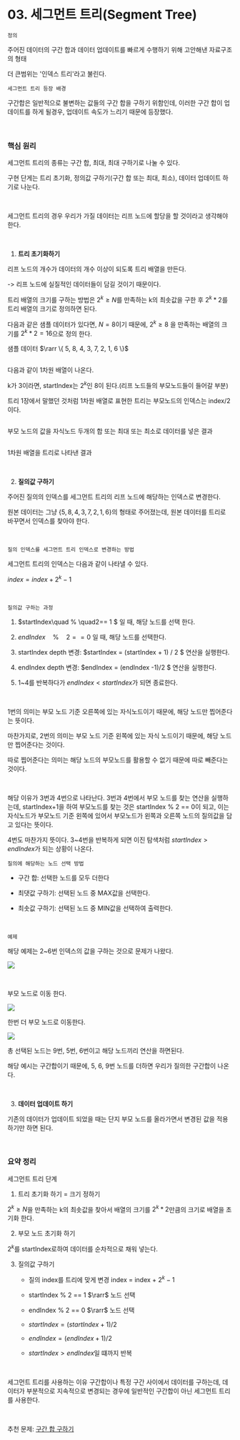 # 03. 세그먼트 트리(Segment Tree)

`정의`

주어진 데이터의 구간 합과 데이터 업데이트를 빠르게 수행하기 위해 고안해낸 자료구조의 형태

더 큰범위는 '인덱스 트리'라고 불린다.

`세그먼트 트리 등장 배경`

구간합은 일반적으로 불변하는 값들의 구간 합을 구하기 위함인데, 이러한 구간 합이 업데이트를 하게 될경우, 업데이트 속도가 느리기 때문에 등장했다.

<br>

### 핵심 원리

세그먼트 트리의 종류는 구간 합, 최대, 최대 구하기로 나눌 수 있다.

구현 단게는 트리 초기화, 정의값 구하기(구간 합 또는 최대, 최소), 데이터 업데이트 하기로 나눈다.

<br>

세그먼트 트리의 경우 우리가 가질 데이터는 리프 노드에 할당을 할 것이라고 생각해야 한다. 

<br>

1. **트리 초기화하기**

리프 노드의 개수가 데이터의 개수 이상이 되도록 트리 배열을 만든다.

-> 리프 노드에 실질적인 데이터들이 담길 것이기 때문이다.

트리 배열의 크기를 구하는 방법은 $2^k \geq N$를 만족하는 k의 최솟값을 구한 후 $2^k *2$를 트리 배열의 크기로 정의하면 된다.

다음과 같은 샘플 데이터가 있다면, $N=8$이기 때문에, $2^k \geq 8$ 을 만족하는 배열의 크기를 $2^k*2 = 16$으로 정의 한다.

샘플 데이터 $\rarr \{ 5, 8, 4, 3, 7, 2, 1, 6 \}$ 

<img src="file:///C:/Users/ganjisriver/AppData/Roaming/marktext/images/2024-11-13-21-03-48-image.png" title="" alt="" data-align="center">

다음과 같이 1차원 배열이 나온다.

k가 3이라면, startIndex는 $2^k$인 8이 된다.(리프 노드들의 부모노드들이 들어갈 부분)

트리 1장에서 말했던 것처럼 1차원 배열로 표현한 트리는 부모노드의 인덱스는 index/2이다.

<img src="file:///C:/Users/ganjisriver/AppData/Roaming/marktext/images/2024-11-13-21-07-46-image.png" title="" alt="" data-align="center">

부모 노드의 값을 자식노드 두개의 합 또는 최대 또는 최소로 데이터를 넣은 결과

<img src="file:///C:/Users/ganjisriver/AppData/Roaming/marktext/images/2024-11-13-21-12-22-image.png" title="" alt="" data-align="center">

1차원 배열을 트리로 나타낸 결과

<br>

2. **질의값 구하기**

주어진 질의의 인덱스를 세그먼트 트리의 리프 노드에 해당하는 인덱스로 변경한다.

원본 데이터는 그냥 $\{5, 8, 4, 3, 7, 2, 1, 6\}$의 형태로 주어졌는데, 원본 데이터를  트리로 바꾸면서 인덱스를 찾아야 한다.

<br>

`질의 인덱스를 세그먼트 트리 인덱스로 변경하는 방법`

세그먼트 트리의 인덱스는 다음과 같이 나타낼 수 있다.

$index = index + 2^k - 1$

<br>

`질의값 구하는 과정`

1. $startIndex\quad \% \quad2== 1 $ 일 때, 해당 노드를 선택 한다.

2. $endIndex\quad \% \quad2== 0$ 일 때, 해당 노드를 선택한다.

3. startIndex depth 변경: $startIndex = (startIndex + 1) / 2 $ 연산을 실행한다.

4. endIndex depth 변경: $endIndex = (endIndex -1)/2 $ 연산을 실행한다.

5. 1~4를 반복하다가 $endIndex \lt startIndex$가 되면 종료한다.

<br>

1번의 의미는 부모 노드 기준 오른쪽에 있는 자식노드이기 때문에, 해당 노드만 찝어준다는 뜻이다.

마찬가지로, 2번의 의미는 부모 노드 기준 왼쪽에 있는 자식 노드이기 때문에, 해당 노드만 찝어준다는 것이다.

따로 찝어준다는 의미는 해당 노드의 부모노드를 활용할 수 없기 때문에 따로 빼준다는 것이다.

<br>

해당 이유가 3번과 4번으로 나타난다. 3번과 4번에서 부모 노드를 찾는 연산을 실행하는데, startIndex+1을 하여 부모노드를 찾는 것은 startIndex % 2 == 0이 되고, 이는 자식노드가 부모노드 기준 왼쪽에 있어서 부모노드가 왼쪽과 오른쪽 노드의 질의값을 담고 있다는 뜻이다.

4번도 마찬가지 뜻이다. 3~4번을 반복하게 되면 이진 탐색처럼 $startIndex >endIndex$가 되는 상황이 나온다.

`질의에 해당하는 노드 선택 방법`

- 구간 합: 선택한 노드를 모두 더한다

- 최댓값 구하기: 선택된 노드 중 MAX값을 선택한다.

- 최솟값 구하기: 선택된 노드 중 MIN값을 선택하여 출력한다.

<br>

`예제`

해당 예제는 2~6번 인덱스의 값을 구하는 것으로 문제가 나왔다.

![](C:\Users\ganjisriver\AppData\Roaming\marktext\images\2024-11-13-21-51-22-image.png)

<br>

부모 노드로 이동 한다.

![](C:\Users\ganjisriver\AppData\Roaming\marktext\images\2024-11-13-21-52-49-image.png)

한번 더 부모 노드로 이동한다.

![](C:\Users\ganjisriver\AppData\Roaming\marktext\images\2024-11-13-21-56-46-image.png)

총 선택된 노드는 9번, 5번, 6번이고 해당 노드끼리 연산을 하면된다.

해당 예시는 구간합이기 때문에, 5, 6, 9번 노드를 더하면 우리가 질의한 구간합이 나온다.

<br>

3. **데이터 업데이트 하기**

기존의 데이터가 업데이트 되었을 때는 단지 부모 노드를 올라가면서 변경된 값을 적용하기만 하면 된다.

<br>

### 요약 정리

세그먼트 트리 단계

1. 트리 초기화 하기 = 크기 정하기

$2^k \geq N$을 만족하는 k의 최솟값을 찾아서 배열의 크기를 $2^k*2$만큼의 크기로 배열을 초기화 한다.

2. 부모 노드 초기화 하기

$2^k$를 startIndex로하여 데이터를 순차적으로 채워 넣는다.

3. 질의값 구하기
   
   - 질의 index를 트리에 맞게 변경 index = index + $2^k -1$
   
   - startIndex % 2 == 1 $\rarr$ 노드 선택
   
   - endIndex % 2 == 0 $\rarr$ 노드 선택
   
   - $startIndex =(startIndex + 1)/2$
   
   - $endIndex=(endIndex+1)/2$ 
   
   - $startIndex > endIndex$일 떄까지 반복

<br>

세그먼트 트리를 사용하는 이유 구간합이나 특정 구간 사이에서 데이터를 구하는데, 데이터가 부분적으로 지속적으로 변경되는 경우에 일반적인 구간합이 아닌 세그먼트 트리를 사용한다.

<br>

추천 문제: [구간 합 구하기](https://www.acmicpc.net/problem/2042)
